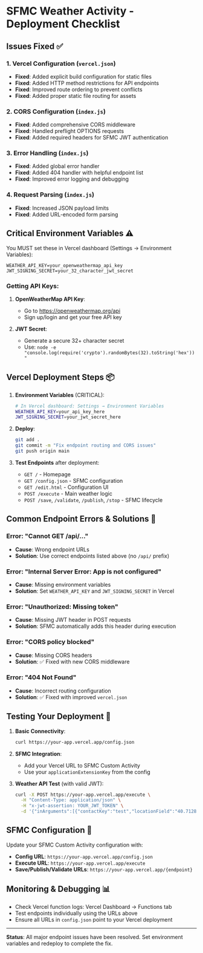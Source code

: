 # SFMC Weather Activity - Deployment Checklist

## Issues Fixed ✅

### 1. Vercel Configuration (`vercel.json`)
- **Fixed**: Added explicit build configuration for static files
- **Fixed**: Added HTTP method restrictions for API endpoints  
- **Fixed**: Improved route ordering to prevent conflicts
- **Fixed**: Added proper static file routing for assets

### 2. CORS Configuration (`index.js`)
- **Fixed**: Added comprehensive CORS middleware
- **Fixed**: Handled preflight OPTIONS requests
- **Fixed**: Added required headers for SFMC JWT authentication

### 3. Error Handling (`index.js`)
- **Fixed**: Added global error handler
- **Fixed**: Added 404 handler with helpful endpoint list
- **Fixed**: Improved error logging and debugging

### 4. Request Parsing (`index.js`)
- **Fixed**: Increased JSON payload limits
- **Fixed**: Added URL-encoded form parsing

## Critical Environment Variables ⚠️

You MUST set these in Vercel dashboard (Settings → Environment Variables):

```env
WEATHER_API_KEY=your_openweathermap_api_key
JWT_SIGNING_SECRET=your_32_character_jwt_secret
```

### Getting API Keys:

1. **OpenWeatherMap API Key**:
   - Go to https://openweathermap.org/api
   - Sign up/login and get your free API key

2. **JWT Secret**:
   - Generate a secure 32+ character secret
   - Use: `node -e "console.log(require('crypto').randomBytes(32).toString('hex'))"`

## Vercel Deployment Steps 📦

1. **Environment Variables** (CRITICAL):
   ```bash
   # In Vercel dashboard: Settings → Environment Variables
   WEATHER_API_KEY=your_api_key_here
   JWT_SIGNING_SECRET=your_jwt_secret_here
   ```

2. **Deploy**:
   ```bash
   git add .
   git commit -m "Fix endpoint routing and CORS issues"
   git push origin main
   ```

3. **Test Endpoints** after deployment:
   - `GET /` - Homepage
   - `GET /config.json` - SFMC configuration
   - `GET /edit.html` - Configuration UI
   - `POST /execute` - Main weather logic
   - `POST /save`, `/validate`, `/publish`, `/stop` - SFMC lifecycle

## Common Endpoint Errors & Solutions 🔧

### Error: "Cannot GET /api/..."
- **Cause**: Wrong endpoint URLs
- **Solution**: Use correct endpoints listed above (no `/api/` prefix)

### Error: "Internal Server Error: App is not configured"
- **Cause**: Missing environment variables
- **Solution**: Set `WEATHER_API_KEY` and `JWT_SIGNING_SECRET` in Vercel

### Error: "Unauthorized: Missing token"
- **Cause**: Missing JWT header in POST requests
- **Solution**: SFMC automatically adds this header during execution

### Error: "CORS policy blocked"
- **Cause**: Missing CORS headers
- **Solution**: ✅ Fixed with new CORS middleware

### Error: "404 Not Found"
- **Cause**: Incorrect routing configuration
- **Solution**: ✅ Fixed with improved `vercel.json`

## Testing Your Deployment 🧪

1. **Basic Connectivity**:
   ```bash
   curl https://your-app.vercel.app/config.json
   ```

2. **SFMC Integration**:
   - Add your Vercel URL to SFMC Custom Activity
   - Use your `applicationExtensionKey` from the config

3. **Weather API Test** (with valid JWT):
   ```bash
   curl -X POST https://your-app.vercel.app/execute \
     -H "Content-Type: application/json" \
     -H "x-jwt-assertion: YOUR_JWT_TOKEN" \
     -d '{"inArguments":[{"contactKey":"test","locationField":"40.7128,-74.0060","locationFieldType":"coordinates"}]}'
   ```

## SFMC Configuration 🔧

Update your SFMC Custom Activity configuration with:
- **Config URL**: `https://your-app.vercel.app/config.json`
- **Execute URL**: `https://your-app.vercel.app/execute` 
- **Save/Publish/Validate URLs**: `https://your-app.vercel.app/{endpoint}`

## Monitoring & Debugging 📊

- Check Vercel function logs: Vercel Dashboard → Functions tab
- Test endpoints individually using the URLs above
- Ensure all URLs in `config.json` point to your Vercel deployment

---

**Status**: All major endpoint issues have been resolved. Set environment variables and redeploy to complete the fix.